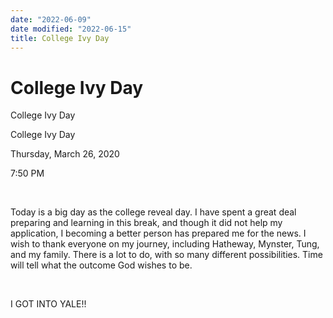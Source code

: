 ```yaml
---
date: "2022-06-09"
date modified: "2022-06-15"
title: College Ivy Day
---
```


# College Ivy Day
College Ivy Day

College Ivy Day

Thursday, March 26, 2020

7:50 PM

 

Today is a big day as the college reveal day. I have spent a great deal preparing and learning in this break, and though it did not help my application, I becoming a better person has prepared me for the news. I wish to thank everyone on my journey, including Hatheway, Mynster, Tung, and my family. There is a lot to do, with so many different possibilities. Time will tell what the outcome God wishes to be.

 

I GOT INTO YALE!!
